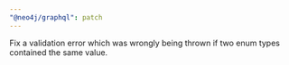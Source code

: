 ```yaml
---
"@neo4j/graphql": patch
---
```


Fix a validation error which was wrongly being thrown if two enum types contained the same value.
